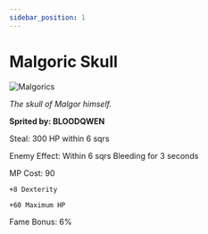 ```yaml
---
sidebar_position: 1
---
```


# Malgoric Skull

![Malgorics](https://vwiki.valorserver.com/api/item/picture/malgoric%20skull)

<i>The skull of Malgor himself.</i>

**Sprited by: BLOODQWEN**

Steal: 300 HP within 6 sqrs

Enemy Effect: Within 6 sqrs Bleeding for 3 seconds

MP Cost: 90

    +8 Dexterity
    
    +60 Maximum HP

Fame Bonus: 6%
